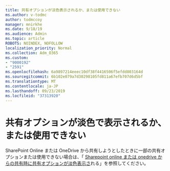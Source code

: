 ```yaml
---
title: 共有オプションが淡色表示されるか、または使用できない
ms.author: v-todmc
author: todmccoy
manager: mnirkhe
ms.date: 9/18/19
ms.audience: Admin
ms.topic: article
ROBOTS: NOINDEX, NOFOLLOW
localization_priority: Normal
ms.collection: Adm_O365
ms.custom:
- "9000192"
- "2591"
ms.openlocfilehash: 6a9897214eeec10df38f4416506f5efdd803164d
ms.sourcegitcommit: 6b102e079a7d30298105fd811a67efb707d6d5bf
ms.translationtype: MT
ms.contentlocale: ja-JP
ms.lasthandoff: 09/23/2019
ms.locfileid: "37313920"
---
```

# <a name="sharing-options-appear-dim-or-are-not-available"></a>共有オプションが淡色で表示されるか、または使用できない

SharePoint Online または OneDrive から共有しようとしたときに一部の共有オプションまたは使用できない場合は、「 [Sharepoint online または onedrive からの共有時に共有オプションが淡色表示さ](https://docs.microsoft.com/sharepoint/support/administration/sharing-options-grayed-out-when-sharing-from-sharepoint-online-or-onedrive)れる」を参照してください。